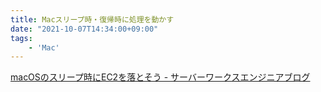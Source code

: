 ```yaml
---
title: Macスリープ時・復帰時に処理を動かす
date: "2021-10-07T14:34:00+09:00"
tags: 
    - 'Mac'
---
```


[macOSのスリープ時にEC2を落とそう - サーバーワークスエンジニアブログ](https://blog.serverworks.co.jp/tech/2019/08/17/sleepwatcher/)
